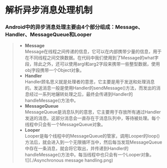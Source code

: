 # 解析异步消息处理机制
### Android中的异步消息处理主要由4个部分组成：Message、Handler、MessageQueue和Looper
>* <strong>Message</strong></br>
>Message在线程之间传递的信息，它可以在内部携带少量的信息，用于在不同线程之间交换数据。在代码中我们使用到了Message的what字段，除此之外，还可以使用argl和arg2字段来携带一些整型数据，使用obj字段携带一个Object对象。
>* <strong>Handler</strong></br>
>Handler顾名思义就是处理者的意思，它主要是用于发送和处理消息的。发送消息一般是使用Handler的sendMessage()方法，而发出的消息经过一系列地辗转处理之后，最终会传递到Handler的handleMessage()方法中。
>* <strong>MessageQueue</strong></br>
>MessageQueue是消息队列的意思，它主要用于存放所有通过Handler发送的消息。这部分消息会一直存在于消息队列中，等待被处理。每个线程中只会有一个MessageQueue对象。
>* <strong>Looper</strong></br>
>Looper是每个线程中的MessageQueue的管家，调用Looper的loop()方法后，就会进入到一个无限循环当中，然后每当发现MessageQueue中存在一条消息，就会将它取出，并传递到Handler的handleMessage()方法中。每当线程中也只会有一个Looper对象。</br>
![](./Asynchronous message handling.png)
